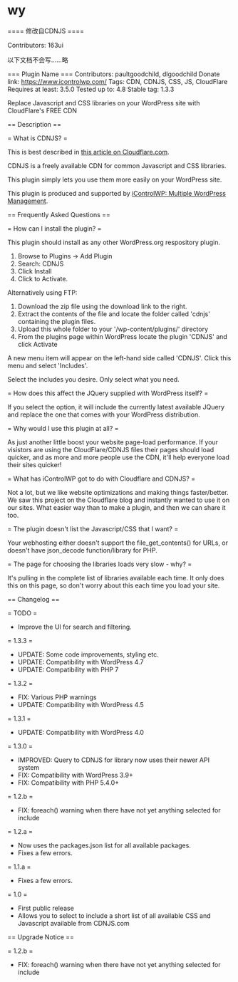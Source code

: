 # wy
==== 修改自CDNJS ====

Contributors: 163ui

以下文档不会写……略

=== Plugin Name ===
Contributors: paultgoodchild, dlgoodchild
Donate link: https://www.icontrolwp.com/
Tags: CDN, CDNJS, CSS, JS, CloudFlare
Requires at least: 3.5.0
Tested up to: 4.8
Stable tag: 1.3.3

Replace Javascript and CSS libraries on your WordPress site with CloudFlare's FREE CDN

== Description ==

= What is CDNJS? =

This is best described in [this article on Cloudflare.com](http://blog.cloudflare.com/cdnjs-the-fastest-javascript-repo-on-the-web).

CDNJS is a freely available CDN for common Javascript and CSS libraries.

This plugin simply lets you use them more easily on your WordPress site.

This plugin is produced and supported by [iControlWP: Multiple WordPress Management](http://icwp.io/6y).


== Frequently Asked Questions ==

= How can I install the plugin? =

This plugin should install as any other WordPress.org respository plugin.

1.	Browse to Plugins -> Add Plugin
1.	Search: CDNJS
1.	Click Install
1.	Click to Activate.

Alternatively using FTP:

1.	Download the zip file using the download link to the right.
1.	Extract the contents of the file and locate the folder called 'cdnjs' containing the plugin files.
1.	Upload this whole folder to your '/wp-content/plugins/' directory
1.	From the plugins page within WordPress locate the plugin 'CDNJS' and click Activate

A new menu item will appear on the left-hand side called 'CDNJS'.  Click this menu and select 'Includes'.

Select the includes you desire.  Only select what you need.

= How does this affect the JQuery supplied with WordPress itself? =

If you select the option, it will include the currently latest available JQuery and replace the one that comes with your WordPress distribution.

= Why would I use this plugin at all? =

As just another little boost your website page-load performance.  If your visistors are using the CloudFlare/CDNJS files
their pages should load quicker, and as more and more people use the CDN, it'll help everyone load their sites quicker!

= What has iControlWP got to do with Cloudflare and CDNJS? =

Not a lot, but we like website optimizations and making things faster/better. We saw this project on the Cloudflare blog
and instantly wanted to use it on our sites.  What easier way than to make a plugin, and then we can share it too.

= The plugin doesn't list the Javascript/CSS that I want? =

Your webhosting either doesn't support the file_get_contents() for URLs, or doesn't have json_decode function/library for PHP.

= The page for choosing the libraries loads very slow - why? =

It's pulling in the complete list of libraries available each time.  It only does this on this page, so don't worry about
this each time you load your site.

== Changelog ==

= TODO =
* Improve the UI for search and filtering.

= 1.3.3 =

* UPDATE:	Some code improvements, styling etc.
* UPDATE:	Compatibility with WordPress 4.7
* UPDATE:	Compatibility with PHP 7

= 1.3.2 =

* FIX:		Various PHP warnings
* UPDATE:	Compatibility with WordPress 4.5

= 1.3.1 =

* UPDATE:	Compatibility with WordPress 4.0

= 1.3.0 =

* IMPROVED: Query to CDNJS for library now uses their newer API system
* FIX: Compatibility with WordPress 3.9+
* FIX: Compatibility with PHP 5.4.0+

= 1.2.b =

* FIX: foreach() warning when there have not yet anything selected for include

= 1.2.a =
* Now uses the packages.json list for all available packages.
* Fixes a few errors.

= 1.1.a =
* Fixes a few errors.

= 1.0 =
* First public release
* Allows you to select to include a short list of all available CSS and Javascript available from CDNJS.com

== Upgrade Notice ==

= 1.2.b =

* FIX: foreach() warning when there have not yet anything selected for include
